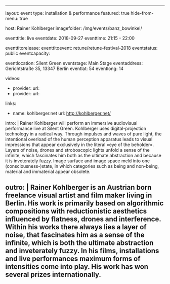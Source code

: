 ---
layout: event
type: installation & performance
featured: true
hide-from-menu: true

host: Rainer Kohlberger
imagefolder: /img/events/banz_bowinkel/

eventtitle: live
eventdate: 2018-09-27
eventtime: 21:15 - 22:00

eventtitorelease:
eventtitoevent: retune/retune-festival-2018
eventstatus: public
eventcapacity:

eventlocation: Silent Green
eventstage: Main Stage
eventaddress: Gerichtstraße 35, 13347 Berlin
eventlat: 54
eventlong: 14

videos:
  - provider:
    url:
  - provider:
    url:

links:
  - name: kohlberger.net
    url: http://kohlberger.net/

intro: |
  Rainer Kohlberger will perform an immersive audiovisual performance live at Silent Green. Kohlberger uses digital-projection technology in a radical way. Through impulses and waves of pure light, the intentional overload of the human perception apparatus leads to visual impressions that appear exclusively in the literal »eye of the beholder«. Layers of noise, drones and stroboscopic lights unfold a sense of the infinite, which fascinates him both as the ultimate abstraction and because it is inveterately fuzzy. Image surface and image space meld into one (consciousness-)state, in which categories such as being and non-being, material and immaterial appear obsolete.

outro: |
  Rainer Kohlberger is an Austrian born freelance visual artist and film maker living in Berlin. His work is primarily based on algorithmic compositions with reductionistic aesthetics influenced by flatness, drones and interference. Within his works there always lies a layer of noise, that fascinates him as a sense of the infinite, which is both the ultimate abstraction and inveterately fuzzy. In his films, installations and live performances maximum forms of intensities come into play. His work has won several prizes internationally.
 ---
